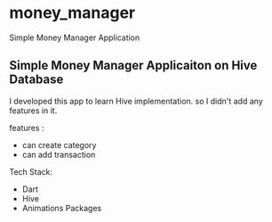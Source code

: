 # money_manager

Simple Money Manager Application

## Simple Money Manager Applicaiton on Hive Database

I developed this app to learn Hive implementation.
so I didn't add any features in it. 

features :
   - can create category
   - can add transaction

Tech Stack:
- Dart 
- Hive
- Animations Packages